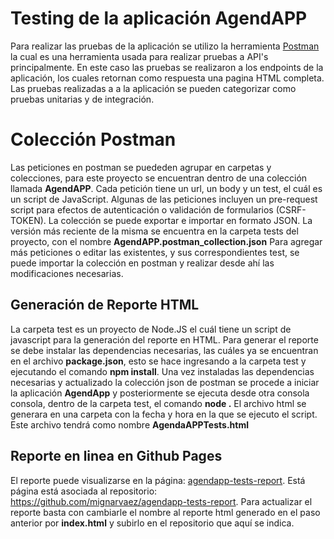 # Testing de la aplicación AgendAPP

Para realizar las pruebas de la aplicación se utilizo la herramienta [Postman](https://www.postman.com/) la cual es una herramienta usada para realizar pruebas a API's principalmente.
En este caso las pruebas se realizaron a los endpoints de la aplicación, los cuales retornan como respuesta una pagina HTML completa.
Las pruebas realizadas a a la aplicación se pueden categorizar como pruebas unitarias y de integración.

# Colección Postman

Las peticiones en postman se puededen agrupar en carpetas y colecciones, para este proyecto se encuentran dentro de una colección llamada **AgendAPP**. Cada petición tiene un url, un body y un test, el cuál es un script de JavaScript. Algunas de las peticiones incluyen un pre-request script para efectos de autenticación o validación de formularios (CSRF-TOKEN).
La colección se puede exportar e importar en formato JSON. La versión más reciente de la misma se encuentra en la carpeta tests del proyecto, con el nombre **AgendAPP.postman_collection.json**
Para agregar más peticiones o editar las existentes, y sus correspondientes test, se puede importar la colección en postman y realizar desde ahí las modificaciones necesarias.

## Generación de Reporte HTML

La carpeta test es un proyecto de Node.JS el cuál tiene un script de javascript para la generación del reporte en HTML. Para generar el reporte se debe instalar las dependencias necesarias, las cuáles ya se encuentran en el archivo **package.json**, esto se hace ingresando a la carpeta test y ejecutando el comando **npm install**.
Una vez instaladas las dependencias necesarias y actualizado la colección json de postman se procede a iniciar la aplicación **AgendApp** y posteriormente se ejecuta desde otra consola consola, dentro de la carpeta test, el comando **node .** 
El archivo html se generara en una carpeta con la fecha y hora en la que se ejecuto el script. Este archivo tendrá como nombre **AgendaAPPTests.html**

## Reporte en linea en Github Pages

El reporte puede visualizarse en la página: [agendapp-tests-report](https://mignarvaez.github.io/agendapp-tests-report/). Está página está asociada al repositorio: https://github.com/mignarvaez/agendapp-tests-report.
Para actualizar el reporte basta con cambiarle el nombre al reporte html generado en el paso anterior por **index.html** y subirlo en el repositorio que aquí se indica.